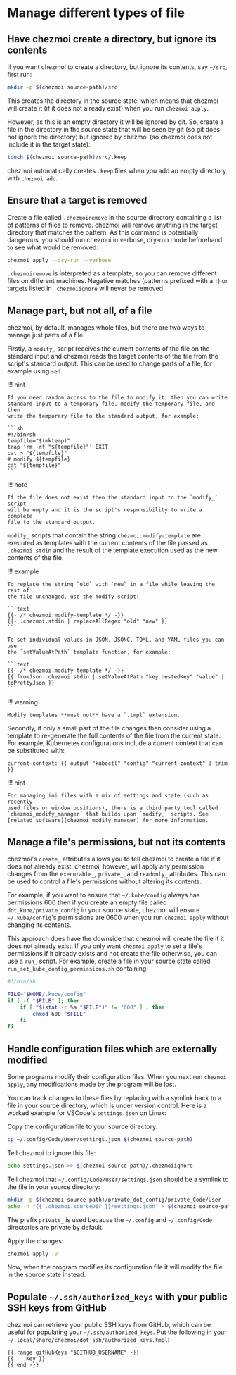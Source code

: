 # Manage different types of file

## Have chezmoi create a directory, but ignore its contents

If you want chezmoi to create a directory, but ignore its contents, say `~/src`,
first run:

```sh
mkdir -p $(chezmoi source-path)/src
```

This creates the directory in the source state, which means that chezmoi will
create it (if it does not already exist) when you run `chezmoi apply`.

However, as this is an empty directory it will be ignored by git. So, create a
file in the directory in the source state that will be seen by git (so git does
not ignore the directory) but ignored by chezmoi (so chezmoi does not include it
in the target state):

```sh
touch $(chezmoi source-path)/src/.keep
```

chezmoi automatically creates `.keep` files when you add an empty directory with
`chezmoi add`.

## Ensure that a target is removed

Create a file called `.chezmoiremove` in the source directory containing a list
of patterns of files to remove. chezmoi will remove anything in the target
directory that matches the pattern. As this command is potentially dangerous,
you should run chezmoi in verbose, dry-run mode beforehand to see what would be
removed:

```sh
chezmoi apply --dry-run --verbose
```

`.chezmoiremove` is interpreted as a template, so you can remove different files
on different machines. Negative matches (patterns prefixed with a `!`) or
targets listed in `.chezmoiignore` will never be removed.

## Manage part, but not all, of a file

chezmoi, by default, manages whole files, but there are two ways to manage just
parts of a file.

Firstly, a `modify_` script receives the current contents of the file on the
standard input and chezmoi reads the target contents of the file from the
script's standard output. This can be used to change parts of a file, for
example using `sed`.

!!! hint

    If you need random access to the file to modify it, then you can write
    standard input to a temporary file, modify the temporary file, and then
    write the temporary file to the standard output, for example:

    ```sh
    #!/bin/sh
    tempfile="$(mktemp)"
    trap 'rm -rf "${tempfile}"' EXIT
    cat > "${tempfile}"
    # modify ${tempfile}
    cat "${tempfile}"
    ```

!!! note

    If the file does not exist then the standard input to the `modify_` script
    will be empty and it is the script's responsibility to write a complete
    file to the standard output.

`modify_` scripts that contain the string `chezmoi:modify-template` are executed
as templates with the current contents of the file passed as `.chezmoi.stdin`
and the result of the template execution used as the new contents of the file.

!!! example

    To replace the string `old` with `new` in a file while leaving the rest of
    the file unchanged, use the modify script:

    ```text
    {{- /* chezmoi:modify-template */ -}}
    {{- .chezmoi.stdin | replaceAllRegex "old" "new" }}
    ```

    To set individual values in JSON, JSONC, TOML, and YAML files you can use
    the `setValueAtPath` template function, for example:

    ```text
    {{- /* chezmoi:modify-template */ -}}
    {{ fromJson .chezmoi.stdin | setValueAtPath "key.nestedKey" "value" | toPrettyJson }}
    ```

!!! warning

    Modify templates **must not** have a `.tmpl` extension.

Secondly, if only a small part of the file changes then consider using a
template to re-generate the full contents of the file from the current state.
For example, Kubernetes configurations include a current context that can be
substituted with:

```title="~/.local/share/chezmoi/dot_kube/config.tmpl"
current-context: {{ output "kubectl" "config" "current-context" | trim }}
```

!!! hint

    For managing ini files with a mix of settings and state (such as recently
    used files or window positions), there is a third party tool called
    `chezmoi_modify_manager` that builds upon `modify_` scripts. See
    [related software][chezmoi_modify_manager] for more information.

## Manage a file's permissions, but not its contents

chezmoi's `create_` attributes allows you to tell chezmoi to create a file if it
does not already exist. chezmoi, however, will apply any permission changes from
the `executable_`, `private_`, and `readonly_` attributes. This can be used to
control a file's permissions without altering its contents.

For example, if you want to ensure that `~/.kube/config` always has permissions
600 then if you create an empty file called `dot_kube/private_config` in your
source state, chezmoi will ensure `~/.kube/config`'s permissions are 0600 when
you run `chezmoi apply` without changing its contents.

This approach does have the downside that chezmoi will create the file if it
does not already exist. If you only want `chezmoi apply` to set a file's
permissions if it already exists and not create the file otherwise, you can use
a `run_` script. For example, create a file in your source state called
`run_set_kube_config_permissions.sh` containing:

```bash
#!/bin/sh

FILE="$HOME/.kube/config"
if [ -f "$FILE" ]; then
    if [ "$(stat -c %a "$FILE")" != "600" ] ; then
        chmod 600 "$FILE"
    fi
fi
```

## Handle configuration files which are externally modified

Some programs modify their configuration files. When you next run
`chezmoi
apply`, any modifications made by the program will be lost.

You can track changes to these files by replacing with a symlink back to a file
in your source directory, which is under version control. Here is a worked
example for VSCode's `settings.json` on Linux:

Copy the configuration file to your source directory:

```sh
cp ~/.config/Code/User/settings.json $(chezmoi source-path)
```

Tell chezmoi to ignore this file:

```sh
echo settings.json >> $(chezmoi source-path)/.chezmoiignore
```

Tell chezmoi that `~/.config/Code/User/settings.json` should be a symlink to the
file in your source directory:

```sh
mkdir -p $(chezmoi source-path)/private_dot_config/private_Code/User
echo -n "{{ .chezmoi.sourceDir }}/settings.json" > $(chezmoi source-path)/private_dot_config/private_Code/User/symlink_settings.json.tmpl
```

The prefix `private_` is used because the `~/.config` and `~/.config/Code`
directories are private by default.

Apply the changes:

```sh
chezmoi apply -v
```

Now, when the program modifies its configuration file it will modify the file in
the source state instead.

## Populate `~/.ssh/authorized_keys` with your public SSH keys from GitHub

chezmoi can retrieve your public SSH keys from GitHub, which can be useful for
populating your `~/.ssh/authorized_keys`. Put the following in your
`~/.local/share/chezmoi/dot_ssh/authorized_keys.tmpl`:

```text
{{ range gitHubKeys "$GITHUB_USERNAME" -}}
{{   .Key }}
{{ end -}}
```

[chezmoi_modify_manager]: /links/related-software.md#vorpalblade/chezmoi_modify_manager
